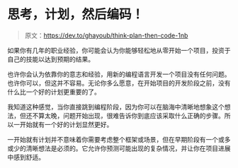 # 思考，计划，然后编码！

> 原文：<https://dev.to/ghayoub/think-plan-then-code-1nb>

如果你有几年的职业经验，你可能会认为你能够轻松地从零开始一个项目，投资于自己的技能以达到预期的结果。

也许你会认为依靠你的意志和经验，用新的编程语言开发一个项目没有任何问题。也许你可以，但这并不容易。无论你多么愿意，在开始项目的开发阶段之前，没有什么比一个好的计划更重要的了。

我知道这种感觉，当你直接跳到编程阶段，因为你可以在脑海中清晰地想象这个想法，但还不算太晚，问题开始出现，很难告诉你到底应该采取什么正确的步骤。所以一开始就有一个好的计划显然更好。

一开始就有计划并不意味着你需要考虑整个框架或场景，但在早期阶段有一个或多或少的清晰想法是必须的。它允许你预测可能出现的复杂情况，并让你在项目进展中感到舒适。